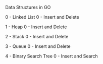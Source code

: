 Data Structures in GO


0 - Linked List
    0 - Insert and Delete

1 - Heap
    0 - Insert and Delete

2 - Stack
    0 - Insert and Delete

3 - Queue
    0 - Insert and Delete

4 - Binary Search Tree
    0 - Insert and Search
